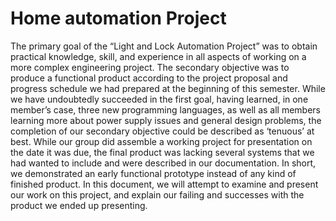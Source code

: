 # Home automation Project

The primary goal of the “Light and Lock Automation Project” was to obtain practical knowledge, skill, and experience in all aspects of working on a more complex engineering project. The secondary objective was to produce a functional product according to the project proposal and progress schedule we had prepared at the beginning of this semester. While we have undoubtedly succeeded in the first goal, having learned, in one member’s case, three new programming languages, as well as all members learning more about power supply issues and general design problems, the completion of our secondary objective could be described as ‘tenuous’ at best. While our group did assemble a working project for presentation on the date it was due, the final product was lacking several systems that we had wanted to include and were described in our documentation. In short, we demonstrated an early functional prototype instead of any kind of finished product. In this document, we will attempt to examine and present our work on this project, and explain our failing and successes with the product we ended up presenting.
